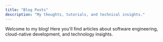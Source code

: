 ```yaml
---
title: "Blog Posts"
description: "My thoughts, tutorials, and technical insights."
---
```


Welcome to my blog! Here you'll find articles about software engineering, cloud-native development, and technology insights.
